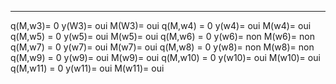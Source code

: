 
---
q(M,w3)= 0
y(W3)= oui
M(W3)= oui
q(M,w4) = 0
y(w4)= oui
M(w4)= oui
q(M,w5) = 0
y(w5)= oui
M(w5)= oui
q(M,w6) = 0
y(w6)= non
M(w6)= non
q(M,w7) = 0
y(w7)= oui
M(w7)= oui
q(M,w8) = 0
y(w8)= non
M(w8)= non
q(M,w9) = 0
y(w9)= oui
M(w9)= oui
q(M,w10) = 0
y(w10)= oui
M(w10)= oui
q(M,w11) = 0
y(w11)= oui
M(w11)= oui